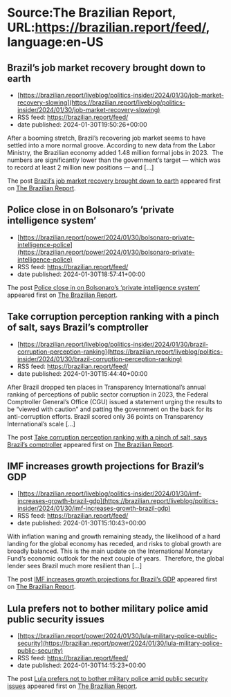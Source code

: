 # Source:The Brazilian Report, URL:https://brazilian.report/feed/, language:en-US

## Brazil’s job market recovery brought down to earth
 - [https://brazilian.report/liveblog/politics-insider/2024/01/30/job-market-recovery-slowing](https://brazilian.report/liveblog/politics-insider/2024/01/30/job-market-recovery-slowing)
 - RSS feed: https://brazilian.report/feed/
 - date published: 2024-01-30T19:50:26+00:00

<p>After a booming stretch, Brazil&#8217;s recovering job market seems to have settled into a more normal groove. According to new data from the Labor Ministry, the Brazilian economy added 1.48 million formal jobs in 2023.  The numbers are significantly lower than the government&#8217;s target — which was to record at least 2 million new positions — and [&#8230;]</p>
<p>The post <a href="https://brazilian.report/liveblog/politics-insider/2024/01/30/job-market-recovery-slowing/">Brazil&#8217;s job market recovery brought down to earth</a> appeared first on <a href="https://brazilian.report">The Brazilian Report</a>.</p>

## Police close in on Bolsonaro’s ‘private intelligence system’
 - [https://brazilian.report/power/2024/01/30/bolsonaro-private-intelligence-police](https://brazilian.report/power/2024/01/30/bolsonaro-private-intelligence-police)
 - RSS feed: https://brazilian.report/feed/
 - date published: 2024-01-30T18:57:41+00:00

<p>The post <a href="https://brazilian.report/power/2024/01/30/bolsonaro-private-intelligence-police/">Police close in on Bolsonaro&#8217;s &#8216;private intelligence system&#8217;</a> appeared first on <a href="https://brazilian.report">The Brazilian Report</a>.</p>

## Take corruption perception ranking with a pinch of salt, says Brazil’s comptroller
 - [https://brazilian.report/liveblog/politics-insider/2024/01/30/brazil-corruption-perception-ranking](https://brazilian.report/liveblog/politics-insider/2024/01/30/brazil-corruption-perception-ranking)
 - RSS feed: https://brazilian.report/feed/
 - date published: 2024-01-30T15:44:40+00:00

<p>After Brazil dropped ten places in Transparency International’s annual ranking of perceptions of public sector corruption in 2023, the Federal Comptroller General&#8217;s Office (CGU) issued a statement urging the results to be &#8220;viewed with caution&#8221; and patting the government on the back for its anti-corruption efforts. Brazil scored only 36 points on Transparency International&#8217;s scale [&#8230;]</p>
<p>The post <a href="https://brazilian.report/liveblog/politics-insider/2024/01/30/brazil-corruption-perception-ranking/">Take corruption perception ranking with a pinch of salt, says Brazil&#8217;s comptroller</a> appeared first on <a href="https://brazilian.report">The Brazilian Report</a>.</p>

## IMF increases growth projections for Brazil’s GDP
 - [https://brazilian.report/liveblog/politics-insider/2024/01/30/imf-increases-growth-brazil-gdp](https://brazilian.report/liveblog/politics-insider/2024/01/30/imf-increases-growth-brazil-gdp)
 - RSS feed: https://brazilian.report/feed/
 - date published: 2024-01-30T15:10:43+00:00

<p>With inflation waning and growth remaining steady, the likelihood of a hard landing for the global economy has receded, and risks to global growth are broadly balanced. This is the main update on the International Monetary Fund&#8217;s economic outlook for the next couple of years.&#160; Therefore, the global lender sees Brazil much more resilient than [&#8230;]</p>
<p>The post <a href="https://brazilian.report/liveblog/politics-insider/2024/01/30/imf-increases-growth-brazil-gdp/">IMF increases growth projections for Brazil&#8217;s GDP</a> appeared first on <a href="https://brazilian.report">The Brazilian Report</a>.</p>

## Lula prefers not to bother military police amid public security issues
 - [https://brazilian.report/power/2024/01/30/lula-military-police-public-security](https://brazilian.report/power/2024/01/30/lula-military-police-public-security)
 - RSS feed: https://brazilian.report/feed/
 - date published: 2024-01-30T14:15:23+00:00

<p>The post <a href="https://brazilian.report/power/2024/01/30/lula-military-police-public-security/">Lula prefers not to bother military police amid public security issues</a> appeared first on <a href="https://brazilian.report">The Brazilian Report</a>.</p>

